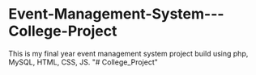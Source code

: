 # Event-Management-System---College-Project
This is my final year event management system project build using php, MySQL, HTML, CSS, JS.
"# College_Project" 
